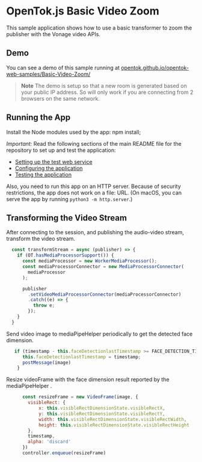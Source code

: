 OpenTok.js Basic Video Zoom
=======================

This sample application shows how to use a basic transformer to zoom the publisher with the Vonage
video APIs.

## Demo

You can see a demo of this sample running at [opentok.github.io/opentok-web-samples/Basic-Video-Zoom/](https://opentok.github.io/opentok-web-samples/Basic-Video-Zoom/)

> **Note** The demo is setup so that a new room is generated based on your public IP address. So will only work if you are connecting from 2 browsers on the same network.

## Running the App
Install the Node modules used by the app:
npm install;

*Important:* Read the following sections of the main README file for the repository to set up
and test the application:
* [Setting up the test web service](../README.md#setting-up-the-test-web-service)
* [Configuring the application](../README.md#configuring-the-application)
* [Testing the application](../README.md#testing-the-application)

Also, you need to run this app on an HTTP server. Because of security restrictions,
the app does not work on a file: URL. (On macOS, you can serve the app by running
`python3 -m http.server`.)

## Transforming the Video Stream

After connecting to the session, and publishing the audio-video stream, transform the video stream.
```javascript
  const transformStream = async (publisher) => {
    if (OT.hasMediaProcessorSupport()) {
      const mediaProcessor = new WorkerMediaProcessor();
      const mediaProcessorConnector = new MediaProcessorConnector(
        mediaProcessor
      );

      publisher
        .setVideoMediaProcessorConnector(mediaProcessorConnector)
        .catch((e) => {
          throw e;
        });
    }
  }
```

Send video image to mediaPipeHelper periodically to get the detected face dimension.
```javascript
   if (timestamp - this.faceDetectionlastTimestamp >= FACE_DETECTION_TIME_GAP){
      this.faceDetectionlastTimestamp = timestamp;
      postMessage(image)
    }
```

Resize videoFrame with the face dimension result reported by the mediaPipeHelper .
```javascript
      const resizeFrame = new VideoFrame(image, {
        visibleRect: {
            x: this.visibleRectDimensionState.visibleRectX,
            y: this.visibleRectDimensionState.visibleRectY,
            width: this.visibleRectDimensionState.visibleRectWidth,
            height: this.visibleRectDimensionState.visibleRectHeight
        },
        timestamp,
        alpha: 'discard'
      })
      controller.enqueue(resizeFrame)
```

